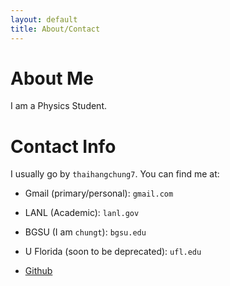 ```yaml
---
layout: default
title: About/Contact
---
```

# About Me

I am a Physics Student.

# Contact Info

I usually go by ``` thaihangchung7 ```. You can find me at:

+ Gmail (primary/personal): ``` gmail.com ```

+ LANL (Academic): ```lanl.gov```

+ BGSU (I am ```chungt```): ```bgsu.edu```

+ U Florida (soon to be deprecated): ``` ufl.edu ```

+ [Github](https://github.com/thaihangchung7) 
